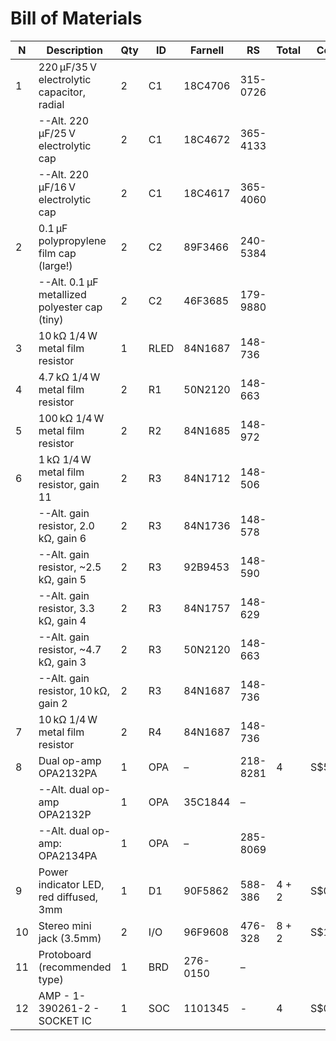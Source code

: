 # Bill of Materials


| N | Description                                   | Qty | ID  | Farnell    | RS       | Total  | Cost  | Status|
|---|-----------------------------------------------|-----|-----|------------|----------|--------|-------|-------|
| 1 | 220 µF/35 V electrolytic capacitor, radial    | 2   | C1  | 18C4706    | 315-0726 |        |       |       |
|   | --Alt. 220 µF/25 V electrolytic cap           | 2   | C1  | 18C4672    | 365-4133 |        |       |       |
|   | --Alt. 220 µF/16 V electrolytic cap           | 2   | C1  | 18C4617    | 365-4060 |        |       |       |
| 2 | 0.1 µF polypropylene film cap (large!)        | 2   | C2  | 89F3466    | 240-5384 |        |       |       |
|   | --Alt. 0.1 µF metallized polyester cap (tiny) | 2   | C2  | 46F3685    | 179-9880 |        |       |       |
| 3 | 10 kΩ 1/4 W metal film resistor               | 1   | RLED|84N1687     | 148-736  |        |       |       |
| 4 | 4.7 kΩ 1/4 W metal film resistor              | 2   | R1  | 50N2120    | 148-663  |        |       |       |
| 5 | 100 kΩ 1/4 W metal film resistor              | 2   | R2  | 84N1685    | 148-972  |        |       |       |
| 6 | 1 kΩ 1/4 W metal film resistor, gain 11       | 2   | R3  | 84N1712    | 148-506  |        |       |       |
|   | --Alt. gain resistor, 2.0 kΩ, gain 6          | 2   | R3  | 84N1736    | 148-578  |        |       |       |
|   | --Alt. gain resistor, ~2.5 kΩ, gain 5         | 2   | R3  | 92B9453    | 148-590  |        |       |       |
|   | --Alt. gain resistor, 3.3 kΩ, gain 4          | 2   | R3  | 84N1757    | 148-629  |        |       |       |
|   | --Alt. gain resistor, ~4.7 kΩ, gain 3         | 2   | R3  | 50N2120    | 148-663  |        |       |       |
|   | --Alt. gain resistor, 10 kΩ, gain 2           | 2   | R3  | 84N1687    | 148-736  |        |       |       |
| 7 | 10 kΩ 1/4 W metal film resistor               | 2   | R4  | 84N1687    | 148-736  |        |       |       |
| 8 | Dual op-amp OPA2132PA                         | 1   | OPA | –          | 218-8281 |  4     | S$5.73| $22.92|
|   | --Alt. dual op-amp OPA2132P                   | 1   | OPA | 35C1844    | –        |        |       |       |
|   | --Alt. dual op-amp: OPA2134PA                 | 1   | OPA | –          | 285-8069 |        |       |       |
| 9 | Power indicator LED, red diffused, 3mm        | 1   | D1  | 90F5862    | 588-386  | 4 + 2  | S$0.11| S$0.66|
|10 | Stereo mini jack (3.5mm)                      | 2   | I/O | 96F9608    | 476-328  | 8 + 2  | S$1.89| $18.90|
|11 | Protoboard (recommended type)                 | 1   | BRD | 276-0150   | –        |        |       |       |
|12 | AMP - 1-390261-2 - SOCKET IC                  | 1   | SOC | 1101345    | -        |  4     | S$0.15| S$0.60| 
